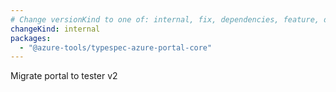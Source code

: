 ```yaml
---
# Change versionKind to one of: internal, fix, dependencies, feature, deprecation, breaking
changeKind: internal
packages:
  - "@azure-tools/typespec-azure-portal-core"
---
```


Migrate portal to tester v2
